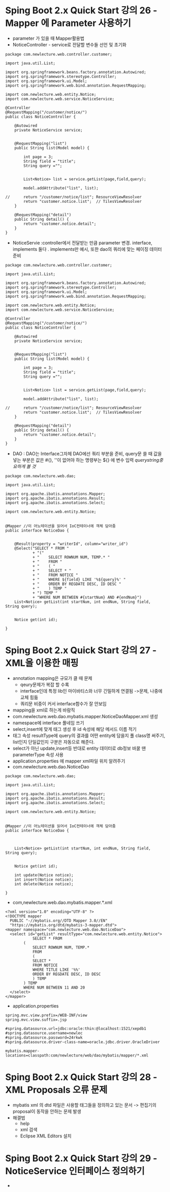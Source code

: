 # Sping Boot 2.x Quick Start 강의 26 - Mapper 에 Parameter 사용하기
* parameter 가 있을 때 Mapper활용법
* NoticeController  - service로 전달할 변수들 선언 및 초기화
```
package com.newlecture.web.controller.customer;

import java.util.List;

import org.springframework.beans.factory.annotation.Autowired;
import org.springframework.stereotype.Controller;
import org.springframework.ui.Model;
import org.springframework.web.bind.annotation.RequestMapping;

import com.newlecture.web.entity.Notice;
import com.newlecture.web.service.NoticeService;

@Controller
@RequestMapping("/customer/notice/")
public class NoticeController {
	
	@Autowired
	private NoticeService service;
	
	
	@RequestMapping("list")
	public String list(Model model) {
		
		int page = 3;
		String field = "title";
		String query ="";
		
		
		List<Notice> list = service.getList(page,field,query);
		
		model.addAttribute("list", list);
		
//		return "/customer/notice/list"; ResourceViewResolver
		return "customer.notice.list";  // TilesViewResolver
	}
	
	@RequestMapping("detail")
	public String detail() {
		return "customer.notice.detail";
	}
}

```
* NoticeServie :controller에서 전달받는 만큼 parameter 변경. interface, implements 둘다 . implements만 예시, 또한 dao의 쿼리에 맞는 페이징 데이터 준비
```
package com.newlecture.web.controller.customer;

import java.util.List;

import org.springframework.beans.factory.annotation.Autowired;
import org.springframework.stereotype.Controller;
import org.springframework.ui.Model;
import org.springframework.web.bind.annotation.RequestMapping;

import com.newlecture.web.entity.Notice;
import com.newlecture.web.service.NoticeService;

@Controller
@RequestMapping("/customer/notice/")
public class NoticeController {
	
	@Autowired
	private NoticeService service;
	
	
	@RequestMapping("list")
	public String list(Model model) {
		
		int page = 3;
		String field = "title";
		String query ="";
		
		
		List<Notice> list = service.getList(page,field,query);
		
		model.addAttribute("list", list);
		
//		return "/customer/notice/list"; ResourceViewResolver
		return "customer.notice.list";  // TilesViewResolver
	}
	
	@RequestMapping("detail")
	public String detail() {
		return "customer.notice.detail";
	}
}

```
* DAO : DAO는 Interface그자체 DAO에선 쿼리 부분을 준비, query문 쓸 때 값을 넣는 부분은 값은 #{}, ''이 없어야 하는 명령부는 ${} 에 변수 입력 *querystring중요하게 볼 것*
```
package com.newlecture.web.dao;

import java.util.List;

import org.apache.ibatis.annotations.Mapper;
import org.apache.ibatis.annotations.Result;
import org.apache.ibatis.annotations.Select;

import com.newlecture.web.entity.Notice;


@Mapper //이 어노테이션을 읽어서 IoC컨테이너에 객체 담아줌
public interface NoticeDao {
	
	
	@Result(property = "writerId", column="writer_id")
	@Select("SELECT * FROM "
			+ "("
			+ "    SELECT ROWNUM NUM, TEMP.* "
			+ "    FROM "
			+ "    ( "
			+ "    SELECT * "
			+ "    FROM NOTICE "
			+ "    WHERE ${field} LIKE '%${query}%' "
			+ "    ORDER BY REGDATE DESC, ID DESC "
			+ "    ) TEMP "
			+ ") TEMP "
			+ "WHERE NUM BETWEEN #{startNum} AND #{endNum}")
	List<Notice> getList(int startNum, int endNum, String field, String query);
	
	
	Notice get(int id);

}

```

# Sping Boot 2.x Quick Start 강의 27 - XML을 이용한 매핑
* annotation mapping은 규모가 클 때 문제
   * qeury문제가 복잡 할 수록 
   * interface인데   특정 lib인 마이바티스와 너무 긴밀하게 연결됨 ->문제, 나중에 교체 힘듦
   * 쿼리문 비중이 커서  interface함수가 잘 안보임
* mapping을 xml로 하는게 바람직
* com.newlecture.web.dao.mybatis.mapper.NoticeDaoMapper.xml 생성
* namespace에 interface 풀네임 쓰기
* select,insert에 맞게 태그 생성 후 id 속성에 해당 메서드 이름 적기
* 태그 속성 resultType에 query의 결과를 어떤 entity에 담을지 풀 class명 써주기, list인지 단일값인지 구분은 자동으로 해준다.
* select가 아닌 update,insert등 반대로 entity 데이터로 db정보 바꿀 땐 parameterType 속성 사용
* application.properties 에 mapper xml파일 위치 알려주기
* com.newlecture.web.dao.NoticeDao
```
package com.newlecture.web.dao;

import java.util.List;

import org.apache.ibatis.annotations.Mapper;
import org.apache.ibatis.annotations.Result;
import org.apache.ibatis.annotations.Select;

import com.newlecture.web.entity.Notice;


@Mapper //이 어노테이션을 읽어서 IoC컨테이너에 객체 담아줌
public interface NoticeDao {
	
	

	List<Notice> getList(int startNum, int endNum, String field, String query);
	
	
	Notice get(int id);
	
	int update(Notice notice);
	int insert(Notice notice);
	int delete(Notice notice);

}

```
* com,newlecture.web.dao.mybatis.mapper.*.xml
```
<?xml version="1.0" encoding="UTF-8" ?>
<!DOCTYPE mapper
  PUBLIC "-//mybatis.org//DTD Mapper 3.0//EN"
  "https://mybatis.org/dtd/mybatis-3-mapper.dtd">
<mapper namespace="com.newlecture.web.dao.NoticeDao">
  <select id="getList" resultType="com.newlecture.web.entity.Notice">
		  	SELECT * FROM
		(
		    SELECT ROWNUM NUM, TEMP.*
		    FROM
		    (
		    SELECT *
		    FROM NOTICE
		    WHERE TITLE LIKE '%%'
		    ORDER BY REGDATE DESC, ID DESC
		    ) TEMP
		) TEMP
		WHERE NUM BETWEEN 11 AND 20
  </select>
</mapper>
```
* application.properties
```
spring.mvc.view.prefix=/WEB-INF/view
spring.mvc.view.suffix=.jsp

#spring.datasource.url=jdbc:oracle:thin:@localhost:1521/xepdb1
#spring.datasource.username=newlec
#spring.datasource.password=24rkwk
#spring.datasource.driver-class-name=oracle.jdbc.driver.OracleDriver

mybatis.mapper-locations=classpath:com/newlecture/web/dao/mybatis/mapper/*.xml
```

# Sping Boot 2.x Quick Start 강의 28 - XML Proposals 오류 문제
* mybatis xml 의 dtd 파일은 사용할 태그들을 정의하고 있는 문서 -> 편집기의 proposal이 동작을 안하는 문제 발생
* 해결법
   * help
   * xml 검색
   * Eclipse XML Editors 설치

# Sping Boot 2.x Quick Start 강의 29 - NoticeService 인터페이스 정의하기
* 
